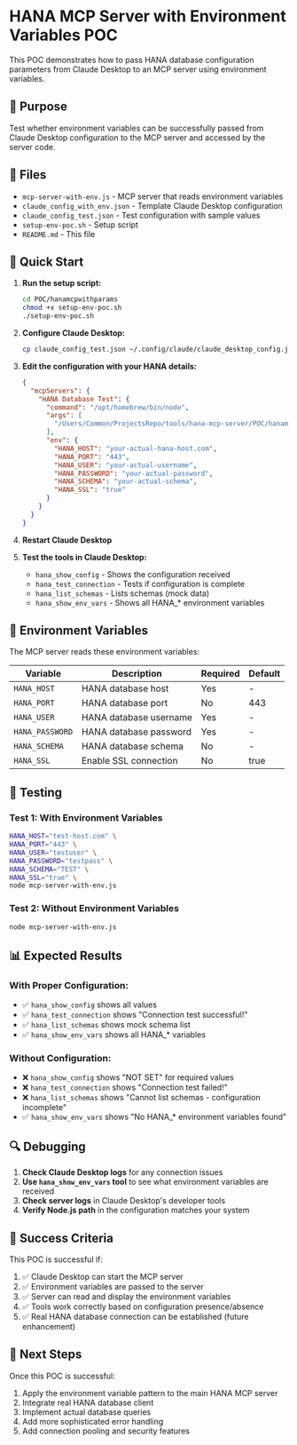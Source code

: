 # HANA MCP Server with Environment Variables POC

This POC demonstrates how to pass HANA database configuration parameters from Claude Desktop to an MCP server using environment variables.

## 🎯 Purpose

Test whether environment variables can be successfully passed from Claude Desktop configuration to the MCP server and accessed by the server code.

## 📁 Files

- `mcp-server-with-env.js` - MCP server that reads environment variables
- `claude_config_with_env.json` - Template Claude Desktop configuration
- `claude_config_test.json` - Test configuration with sample values
- `setup-env-poc.sh` - Setup script
- `README.md` - This file

## 🚀 Quick Start

1. **Run the setup script:**
   ```bash
   cd POC/hanamcpwithparams
   chmod +x setup-env-poc.sh
   ./setup-env-poc.sh
   ```

2. **Configure Claude Desktop:**
   ```bash
   cp claude_config_test.json ~/.config/claude/claude_desktop_config.json
   ```

3. **Edit the configuration with your HANA details:**
   ```json
   {
     "mcpServers": {
       "HANA Database Test": {
         "command": "/opt/homebrew/bin/node",
         "args": [
           "/Users/Common/ProjectsRepo/tools/hana-mcp-server/POC/hanamcpwithparams/mcp-server-with-env.js"
         ],
         "env": {
           "HANA_HOST": "your-actual-hana-host.com",
           "HANA_PORT": "443",
           "HANA_USER": "your-actual-username",
           "HANA_PASSWORD": "your-actual-password",
           "HANA_SCHEMA": "your-actual-schema",
           "HANA_SSL": "true"
         }
       }
     }
   }
   ```

4. **Restart Claude Desktop**

5. **Test the tools in Claude Desktop:**
   - `hana_show_config` - Shows the configuration received
   - `hana_test_connection` - Tests if configuration is complete
   - `hana_list_schemas` - Lists schemas (mock data)
   - `hana_show_env_vars` - Shows all HANA_* environment variables

## 🔧 Environment Variables

The MCP server reads these environment variables:

| Variable | Description | Required | Default |
|----------|-------------|----------|---------|
| `HANA_HOST` | HANA database host | Yes | - |
| `HANA_PORT` | HANA database port | No | 443 |
| `HANA_USER` | HANA database username | Yes | - |
| `HANA_PASSWORD` | HANA database password | Yes | - |
| `HANA_SCHEMA` | HANA database schema | No | - |
| `HANA_SSL` | Enable SSL connection | No | true |

## 🧪 Testing

### Test 1: With Environment Variables
```bash
HANA_HOST="test-host.com" \
HANA_PORT="443" \
HANA_USER="testuser" \
HANA_PASSWORD="testpass" \
HANA_SCHEMA="TEST" \
HANA_SSL="true" \
node mcp-server-with-env.js
```

### Test 2: Without Environment Variables
```bash
node mcp-server-with-env.js
```

## 📊 Expected Results

### With Proper Configuration:
- ✅ `hana_show_config` shows all values
- ✅ `hana_test_connection` shows "Connection test successful!"
- ✅ `hana_list_schemas` shows mock schema list
- ✅ `hana_show_env_vars` shows all HANA_* variables

### Without Configuration:
- ❌ `hana_show_config` shows "NOT SET" for required values
- ❌ `hana_test_connection` shows "Connection test failed!"
- ❌ `hana_list_schemas` shows "Cannot list schemas - configuration incomplete"
- ✅ `hana_show_env_vars` shows "No HANA_* environment variables found"

## 🔍 Debugging

1. **Check Claude Desktop logs** for any connection issues
2. **Use `hana_show_env_vars` tool** to see what environment variables are received
3. **Check server logs** in Claude Desktop's developer tools
4. **Verify Node.js path** in the configuration matches your system

## 🎯 Success Criteria

This POC is successful if:
1. ✅ Claude Desktop can start the MCP server
2. ✅ Environment variables are passed to the server
3. ✅ Server can read and display the environment variables
4. ✅ Tools work correctly based on configuration presence/absence
5. ✅ Real HANA database connection can be established (future enhancement)

## 🔄 Next Steps

Once this POC is successful:
1. Apply the environment variable pattern to the main HANA MCP server
2. Integrate real HANA database client
3. Implement actual database queries
4. Add more sophisticated error handling
5. Add connection pooling and security features 